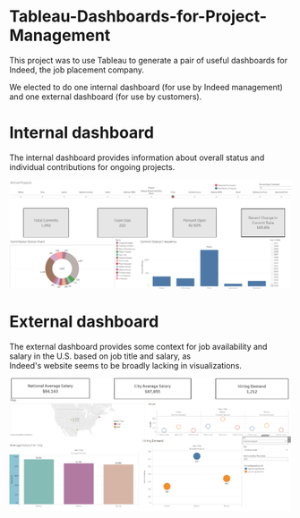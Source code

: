 # Tableau-Dashboards-for-Project-Management

This project was to use Tableau to generate a pair of useful dashboards for Indeed, the job placement company.  

We elected to do one internal dashboard (for use by Indeed management) and one external dashboard (for use by customers).

Internal dashboard
=
The internal dashboard provides information about overall status and individual contributions for ongoing projects.

![Jira Commit Visualization](JiraDataVis.PNG)

External dashboard
=
The external dashboard provides some context for job availability and salary in the U.S. based on job title and salary, as  
Indeed's website seems to be broadly lacking in visualizations.

![Website Job Data Visualization](WebVis.PNG)
